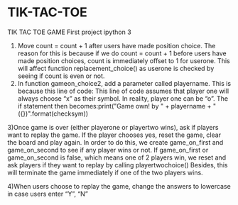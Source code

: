# TIK-TAC-TOE
TIK TAC TOE GAME
First project ipython 3
1) Move count = count + 1 after users have made position choice. The reason for this is because if we do count = count + 1 before users have made position choices, count is immediately offset to 1 for userone.
This will affect function replacement_choice() as userone is checked by seeing if count is even or not. 
2) In function gameon_choice2, add a parameter called playername. This is because this line of code:
This line of code assumes that player one will always choose “x” as their symbol. In reality, player one can be “o”. The if statement then becomes:print("Game own! by " + playername + " ({})".format(checksym))

3)Once game is over (either playerone or playertwo wins), ask if players want to replay the game. If the player chooses yes, reset the game, clear the board and play again.
In order to do this, we create game_on_first and game_on_second to see if any player wins or not. If game_on_first or game_on_second is false, which means one of 2 players win, we reset and ask players if they want to replay by calling playertwochoice()
Besides, this will terminate the game immediately if one of the two players wins.

4)When users choose to replay the game, change the answers to lowercase in case users enter “Y”, “N”

